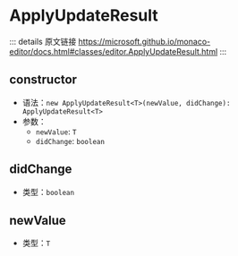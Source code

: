 # ApplyUpdateResult
        
::: details 原文链接
https://microsoft.github.io/monaco-editor/docs.html#classes/editor.ApplyUpdateResult.html
:::

## constructor
- 语法：`new ApplyUpdateResult<T>(newValue, didChange): ApplyUpdateResult<T>`
- 参数：
  - `newValue`: `T`
  - `didChange`: `boolean`

## didChange
- 类型：`boolean`

## newValue
- 类型：`T`